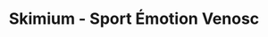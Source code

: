 ---
title: "Skimium - Sport Émotion Venosc"
url: /les-deux-alpes/skimium-sport-emotion-venosc/
shop: sports
---